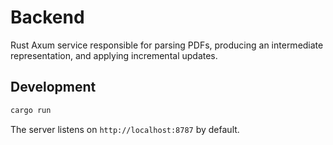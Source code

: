 # Backend

Rust Axum service responsible for parsing PDFs, producing an intermediate representation, and applying incremental updates.

## Development

```bash
cargo run
```

The server listens on `http://localhost:8787` by default.
